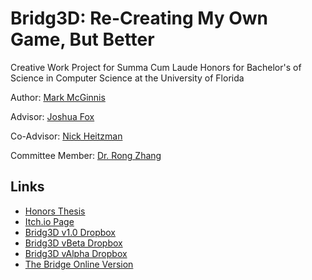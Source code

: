 # Bridg3D: Re-Creating My Own Game, But Better

Creative Work Project for Summa Cum Laude Honors for Bachelor's of Science in Computer Science at the University of Florida

Author: [Mark McGinnis](https://www.linkedin.com/in/mark-mcginnis-27a4641a3/)

Advisor: [Joshua Fox](https://www.eng.ufl.edu/about/contact/college-directory/name/joshua-fox/)

Co-Advisor: [Nick Heitzman](https://arts.ufl.edu/directory/profile/152471)

Committee Member: [Dr. Rong Zhang](https://www.cise.ufl.edu/zhang-rong/)
## Links

- [Honors Thesis](https://ufdc.ufl.edu/AA00092772)
- [Itch.io Page](https://l0k1dev.itch.io/bridg3d)
- [Bridg3D v1.0 Dropbox](https://www.dropbox.com/s/16zufy1s1j1teyy/Bridg3D.zip?dl=0)
- [Bridg3D vBeta Dropbox](https://www.dropbox.com/s/6xrw0qndncag60v/Bridg3D%20vBeta.zip?dl=0)
- [Bridg3D vAlpha Dropbox](https://www.dropbox.com/s/ygfshuuwf2yl5a7/Bridg3D%20vAlpha.zip?dl=0)
- [The Bridge Online Version](https://simmer.io/@L0k1/the-bridge)
